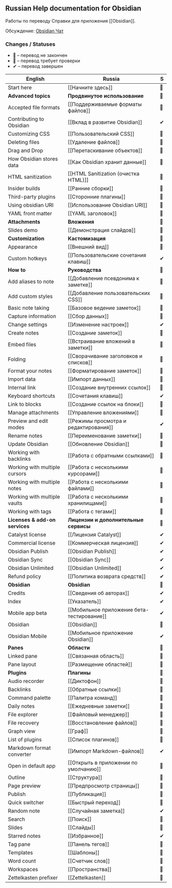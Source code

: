 ## Russian Help documentation for Obsidian

Работы по переводу Справки для приложения [[Obsidian]].

Обсуждение: [Obsidian Чат](https://t.me/obsidian_z)

### Changes / Statuses

* 📍 – перевод не закончен
* 📝 – перевод требует проверки
* ✔ – перевод завершен

English                        | Russia                                     | S
------------------------------ | ------------------------------------------ | -
Start here                     | [[Начните здесь]]                          | 📝
**Advanced topics**            | **Продвинутое использование**              | 📁
Accepted file formats          | [[Поддерживаемые форматы файлов]]          | 📝
Contributing to Obsidian       | [[Вклад в развитие Obsidian]]              | ✔
Customizing CSS                | [[Пользовательский CSS]]                   | 📝
Deleting files                 | [[Удаление файлов]]                        | 📝
Drag and Drop                  | [[Перетаскивание объектов]]                | 📝
How Obsidian stores data       | [[Как Obsidian хранит данные]]             | 📝
HTML sanitization              | [[HTML Sanitization (очистка HTML)]]       | 📝
Insider builds                 | [[Ранние сборки]]                          | 📝
Third-party plugins            | [[Сторонние плагины]]                      | 📝
Using obsidian URI             | [[Использование Obsidian URI]]             | 📝
YAML front matter              | [[YAML заголовок]]                         | 📝
**Attachments**                | **Вложения**                               | 📁
Slides demo                    | [[Демонстрация слайдов]]                   | 📝
**Customization**              | **Кастомизация**                           | 📁
Appearance                     | [[Внешний вид]]                            | 📝
Custom hotkeys                 | [[Пользовательские сочетания клавиш]]      | ✔
**How to**                     | **Руководства**                            | 📁
Add aliases to note            | [[Добавление псевдонима к заметке]]        | 📍
Add custom styles              | [[Добавление пользовательских CSS]]        | 📍
Basic note taking              | [[Базовое ведение заметок]]                | 📝
Capture information            | [[Сбор данных]]                            | 📝
Change settings                | [[Изменение настроек]]                     | ✔
Create notes                   | [[Создание заметок]]                       | 📝
Embed files                    | [[Встраивание вложений в заметки]]         | 📝
Folding                        | [[Сворачивание заголовков и списков]]      | 📝
Format your notes              | [[Форматирование заметок]]                 | 📝
Import data                    | [[Импорт данных]]                          | 📝
Internal link                  | [[Создание внутренних ссылок]]             | 📝
Keyboard shortcuts             | [[Сочетания клавиш]]                       | ✔
Link to blocks                 | [[Создание ссылок на блоки]]               | 📝
Manage attachments             | [[Управление вложениями]]                  | 📝
Preview and edit modes         | [[Режимы просмотра и редактирования]]      | ✔
Rename notes                   | [[Переименование заметки]]                 | 📝
Update Obsidian                | [[Обновление Obsidian]]                    | 📝
Working with backlinks         | [[Работа с обратными ссылками]]            | 📝
Working with multiple cursors  | [[Работа с несколькими курсорами]]         | 📝
Working with multiple notes    | [[Работа с несколькими файлами]]           | 📍
Working with multiple vaults   | [[Работа с несколькими хранилищами]]       | 📍
Working with tags              | [[Работа с тегами]]                        | 📍
**Licenses & add-on services** | **Лицензии и дополнительные сервисы**      | 📁
Catalyst license               | [[Лицензия Catalyst]]                      | ✔
Commercial license             | [[Коммерческая лицензия]]                  | ✔
Obsidian Publish               | [[Obsidian Publish]]                       | ✔
Obsidian Sync                  | [[Obsidian Sync]]                          | ✔
Obsidian Unlimited             | [[Obsidian Unlimited]]                     | ✔
Refund policy                  | [[Политика возврата средств]]              | ✔
**Obsidian**                   | **Obsidian**                               | 📁
Credits                        | [[Сведения об авторах]]                    | ✔
Index                          | [[Указатель]]                              | ✔
Mobile app beta                | [[Мобильное приложение бета-тестирование]] | ✔
Obsidian                       | [[Obsidian]]                               | 📝
Obsidian Mobile                | [[Мобильное приложение Obsidian]]          | ✔
**Panes**                      | **Области**                                | 📁
Linked pane                    | [[Связанная область]]                      | 📝
Pane layout                    | [[Размещение областей]]                    | 📍
**Plugins**                    | **Плагины**                                | 📁
Audio recorder                 | [[Диктофон]]                               | 📝
Backlinks                      | [[Обратные ссылки]]                        | 📝
Command palette                | [[Палитра команд]]                         | 📝
Daily notes                    | [[Ежедневные заметки]]                     | 📝
File explorer                  | [[Файловый менеджер]]                      | 📝
File recovery                  | [[Восстановление файлов]]                  | 📝
Graph view                     | [[Граф]]                                   | 📍
List of plugins                | [[Список плагинов]]                        | 📝
Markdown format converter      | [[Импорт Markdown-файлов]]                 | ✔
Open in default app            | [[Открыть в приложении по умолчанию]]      | 📝
Outline                        | [[Структура]]                              | 📝
Page preview                   | [[Предпросмотр страницы]]                  | 📝
Publish                        | [[Публикация]]                             | 📝
Quick switcher                 | [[Быстрый переход]]                        | 📝
Random note                    | [[Случайная заметка]]                      | ✔
Search                         | [[Поиск]]                                  | 📍
Slides                         | [[Слайды]]                                 | 📝
Starred notes                  | [[Избранное]]                              | ✔
Tag pane                       | [[Панель тегов]]                           | 📝
Templates                      | [[Шаблоны]]                                | 📝
Word count                     | [[Счетчик слов]]                           | 📝
Workspaces                     | [[Пространства]]                           | 📍
Zettelkasten prefixer          | [[Zettelkasten]]                           | 📝